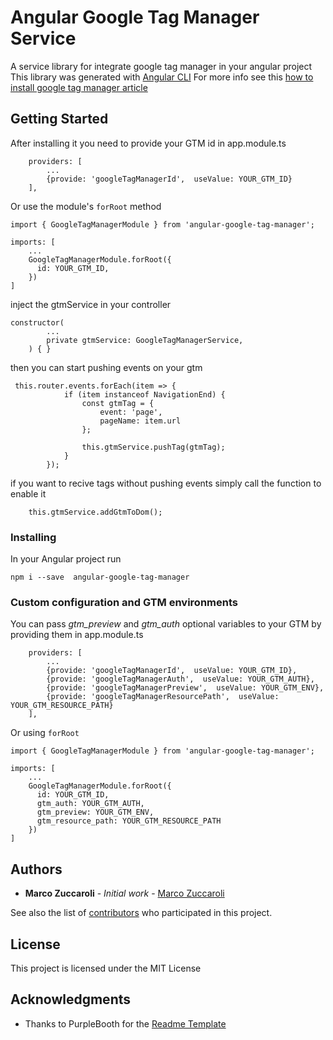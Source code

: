 # Angular Google Tag Manager Service

A service library for integrate google tag manager in your angular project
This library was generated with [Angular CLI](https://github.com/angular/angular-cli)
For more info see this [how to install google tag manager article](https://itnext.io/how-to-add-google-tag-manager-to-an-angular-application-fc68624386e2)

## Getting Started

After installing it you need to provide your GTM id in app.module.ts

```
    providers: [
        ...
        {provide: 'googleTagManagerId',  useValue: YOUR_GTM_ID}
    ],
```

Or use the module's `forRoot` method

```
import { GoogleTagManagerModule } from 'angular-google-tag-manager';

imports: [
    ...
    GoogleTagManagerModule.forRoot({
      id: YOUR_GTM_ID,
    })
]
```

inject the gtmService in your controller

```
constructor(
        ...
        private gtmService: GoogleTagManagerService,
    ) { }
```

then you can start pushing events on your gtm

```
 this.router.events.forEach(item => {
            if (item instanceof NavigationEnd) {
                const gtmTag = {
                    event: 'page',
                    pageName: item.url
                };

                this.gtmService.pushTag(gtmTag);
            }
        });
```

if you want to recive tags without pushing events simply call the function to enable it

```
    this.gtmService.addGtmToDom();
```

### Installing

In your Angular project run

```
npm i --save  angular-google-tag-manager
```

### Custom configuration and GTM environments

You can pass _gtm_preview_ and _gtm_auth_ optional variables to your GTM by providing them in app.module.ts

```
    providers: [
        ...
        {provide: 'googleTagManagerId',  useValue: YOUR_GTM_ID},
        {provide: 'googleTagManagerAuth',  useValue: YOUR_GTM_AUTH},
        {provide: 'googleTagManagerPreview',  useValue: YOUR_GTM_ENV},
        {provide: 'googleTagManagerResourcePath',  useValue: YOUR_GTM_RESOURCE_PATH}
    ],
```

Or using `forRoot`

```
import { GoogleTagManagerModule } from 'angular-google-tag-manager';

imports: [
    ...
    GoogleTagManagerModule.forRoot({
      id: YOUR_GTM_ID,
      gtm_auth: YOUR_GTM_AUTH,
      gtm_preview: YOUR_GTM_ENV,
      gtm_resource_path: YOUR_GTM_RESOURCE_PATH
    })
]
```

## Authors

- **Marco Zuccaroli** - _Initial work_ - [Marco Zuccaroli](https://github.com/mzuccaroli)

See also the list of [contributors](https://github.com/mzuccaroli/angular-google-tag-manager/graphs/contributors) who participated in this project.

## License

This project is licensed under the MIT License

## Acknowledgments

- Thanks to PurpleBooth for the [Readme Template](https://gist.github.com/PurpleBooth/109311bb0361f32d87a2)
